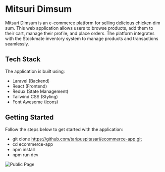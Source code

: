 # Mitsuri Dimsum

Mitsuri Dimsum is an e-commerce platform for selling delicious chicken dim sum. This web application allows users to browse products, add them to their cart, manage their profile, and place orders. The platform integrates with the Stockmate inventory system to manage products and transactions seamlessly.

## Tech Stack

The application is built using:

- Laravel (Backend)
- React (Frontend)
- Redux (State Management)
- Tailwind CSS (Styling)
- Font Awesome (Icons)

## Getting Started

Follow the steps below to get started with the application:

- git clone https://github.com/taripuspitasari/ecommerce-app.git
- cd ecommerce-app
- npm install
- npm run dev

![Public Page](docs/mockup.png)
